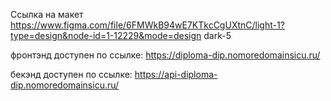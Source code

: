 Ссылка на макет 
https://www.figma.com/file/6FMWkB94wE7KTkcCgUXtnC/light-1?type=design&node-id=1-12229&mode=design
dark-5

фронтэнд доступен по ссылке:
https://diploma-dip.nomoredomainsicu.ru/

бекэнд доступен по ссылке:
https://api-diploma-dip.nomoredomainsicu.ru/